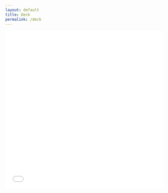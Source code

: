 ```yaml
---
layout: default
title: Deck
permalink: /deck
---
```


<iframe src="_assets/EventHorizon_Presentation_LP.pdf" style="width:100%; height:500px;" frameborder="0"></iframe>